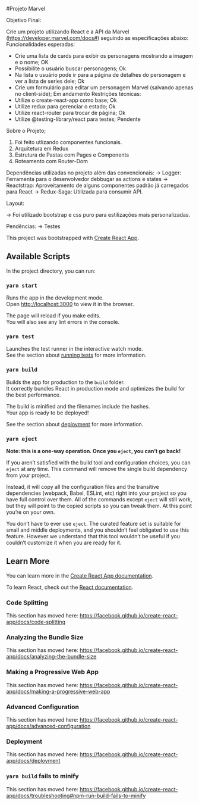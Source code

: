 #Projeto Marvel

Objetivo Final:

Crie um projeto utilizando React e a API da Marvel (https://developer.marvel.com/docs#) seguindo
as especificações abaixo:
Funcionalidades esperadas:

- Crie uma lista de cards para exibir os personagens mostrando a imagem e o nome; OK
- Possibilite o usuário buscar personagens; Ok
- Na lista o usuário pode ir para a página de detalhes do personagem e ver a lista de series dele; Ok
- Crie um formulário para editar um personagem Marvel (salvando apenas no client-side); Em andamento
  Restrições técnicas:
- Utilize o create-react-app como base; Ok
- Utilize redux para gerenciar o estado; Ok
- Utilize react-router para trocar de página; Ok
- Utilize @testing-library/react para testes; Pendente

Sobre o Projeto;

1. Foi feito utlizando componentes funcionais.
2. Arquitetura em Redux
3. Estrutura de Pastas com Pages e Components
4. Roteamento com Router-Dom

Dependências utilizadas no projeto além das convencionais:
-> Logger: Ferramenta para o desenvolvedor debbugar as actions e states
-> Reactstrap: Aproveitamento de alguns componentes padrão já carregados para React
-> Redux-Saga: Utilizada para consumir API.

Layout:

-> Foi utilizado bootstrap e css puro para estilizações mais personalizadas.

Pendências:
-> Testes

This project was bootstrapped with [Create React App](https://github.com/facebook/create-react-app).

## Available Scripts

In the project directory, you can run:

### `yarn start`

Runs the app in the development mode.<br />
Open [http://localhost:3000](http://localhost:3000) to view it in the browser.

The page will reload if you make edits.<br />
You will also see any lint errors in the console.

### `yarn test`

Launches the test runner in the interactive watch mode.<br />
See the section about [running tests](https://facebook.github.io/create-react-app/docs/running-tests) for more information.

### `yarn build`

Builds the app for production to the `build` folder.<br />
It correctly bundles React in production mode and optimizes the build for the best performance.

The build is minified and the filenames include the hashes.<br />
Your app is ready to be deployed!

See the section about [deployment](https://facebook.github.io/create-react-app/docs/deployment) for more information.

### `yarn eject`

**Note: this is a one-way operation. Once you `eject`, you can’t go back!**

If you aren’t satisfied with the build tool and configuration choices, you can `eject` at any time. This command will remove the single build dependency from your project.

Instead, it will copy all the configuration files and the transitive dependencies (webpack, Babel, ESLint, etc) right into your project so you have full control over them. All of the commands except `eject` will still work, but they will point to the copied scripts so you can tweak them. At this point you’re on your own.

You don’t have to ever use `eject`. The curated feature set is suitable for small and middle deployments, and you shouldn’t feel obligated to use this feature. However we understand that this tool wouldn’t be useful if you couldn’t customize it when you are ready for it.

## Learn More

You can learn more in the [Create React App documentation](https://facebook.github.io/create-react-app/docs/getting-started).

To learn React, check out the [React documentation](https://reactjs.org/).

### Code Splitting

This section has moved here: https://facebook.github.io/create-react-app/docs/code-splitting

### Analyzing the Bundle Size

This section has moved here: https://facebook.github.io/create-react-app/docs/analyzing-the-bundle-size

### Making a Progressive Web App

This section has moved here: https://facebook.github.io/create-react-app/docs/making-a-progressive-web-app

### Advanced Configuration

This section has moved here: https://facebook.github.io/create-react-app/docs/advanced-configuration

### Deployment

This section has moved here: https://facebook.github.io/create-react-app/docs/deployment

### `yarn build` fails to minify

This section has moved here: https://facebook.github.io/create-react-app/docs/troubleshooting#npm-run-build-fails-to-minify
